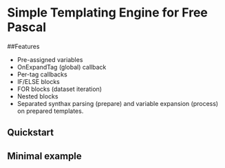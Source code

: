 # Simple Templating Engine for Free Pascal


##Features

* Pre-assigned variables
* OnExpandTag (global) callback
* Per-tag callbacks
* IF/ELSE blocks
* FOR blocks (dataset iteration)
* Nested blocks
* Separated synthax parsing (prepare) and variable expansion (process) on prepared templates.

## Quickstart

## Minimal example
